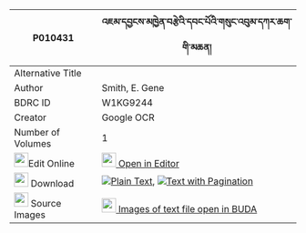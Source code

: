 |P010431|འཇམ་དབྱངས་མཁྱེན་བརྩེའི་དབང་པོའི་གསུང་འབུམ་དཀར་ཆག་གི་མཆན། 
| --- | --- 
|Alternative Title |
|Author| Smith, E. Gene
|BDRC ID | W1KG9244
|Creator | Google OCR
|Number of Volumes| 1
|<img width="25" src="https://img.icons8.com/color/25/000000/edit-property.png">Edit Online| [<img width="25" src="https://avatars.githubusercontent.com/u/45091458?s=200&v=4"> Open in Editor](http://editor.openpecha.org/P010431)
|<img width="25" src="https://img.icons8.com/fluent/48/000000/download-2.png"/>  Download | [![](https://img.icons8.com/color/20/000000/txt.png)Plain Text](https://github.com/Openpecha/P010431/releases/download/v1/jamyang_khyentse_i_wangpo_i_su_plain_P010431.zip), [![](https://img.icons8.com/color/20/000000/txt.png)Text with Pagination](https://github.com/Openpecha/P010431/releases/download/v1/jamyang_khyentse_i_wangpo_i_su_pages_P010431.zip)
|<img width="25" src="https://img.icons8.com/plasticine/100/000000/pictures-folder.png"/>  Source Images | [<img width="25" src="https://library.bdrc.io/icons/BUDA-small.svg"> Images of text file open in BUDA](https://library.bdrc.io/show/bdr:W1KG9244)